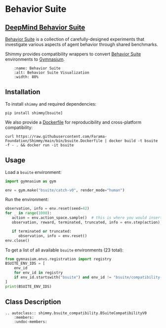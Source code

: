 # Behavior Suite

## [DeepMind Behavior Suite](https://github.com/deepmind/bsuite)

[Behavior Suite](https://github.com/deepmind/bsuite) is a collection of carefully-designed experiments that investigate various aspects of agent behavior through shared benchmarks.

Shimmy provides compatibility wrappers to convert [Behavior Suite](https://github.com/deepmind/bsuite) environments to [Gymnasium](https://gymnasium.farama.org/).

```{figure} /_static/img/bsuite.png
    :name: Behavior Suite
    :alt: Behavior Suite Visualization
    :width: 80%
```

## Installation
To install `shimmy` and required dependencies:

```
pip install shimmy[bsuite]
```

We also provide a [Dockerfile](https://github.com/Farama-Foundation/Shimmy/blob/main/bin/bsuite.Dockerfile) for reproducibility and cross-platform compatibility:

```
curl https://raw.githubusercontent.com/Farama-Foundation/Shimmy/main/bin/bsuite.Dockerfile | docker build -t bsuite -f - . && docker run -it bsuite
```

## Usage
Load a `bsuite` environment:
```python
import gymnasium as gym

env = gym.make("bsuite/catch-v0", render_mode="human")
```

Run the environment:
```python
observation, info = env.reset(seed=42)
for _ in range(1000):
   action = env.action_space.sample()  # this is where you would insert your policy
   observation, reward, terminated, truncated, info = env.step(action)

   if terminated or truncated:
      observation, info = env.reset()
env.close()
```

To get a list of all available `bsuite` environments (23 total):
```python
from gymnasium.envs.registration import registry
BSUITE_ENV_IDS = [
    env_id
    for env_id in registry
    if env_id.startswith("bsuite") and env_id != "bsuite/compatibility-env-v0"
]
print(BSUITE_ENV_IDS)
```

## Class Description

```{eval-rst}
.. autoclass:: shimmy.bsuite_compatibility.BSuiteCompatibilityV0
    :members:
    :undoc-members:
```
